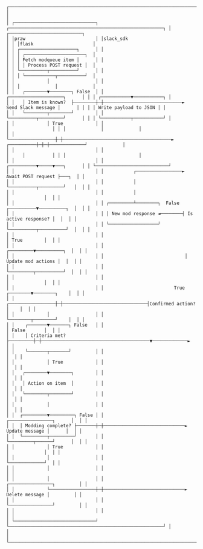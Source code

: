     ┌──────────────────────────────────────────────────────────────────────────────────────────────┐
    │                                                                                              │
    │ ┌──────────────────────────────┐ ┌─────────────────────────────────────────────────────────┐ │ ┌───────────────────────────┐
    │ │praw                          │ │slack_sdk                                                │ │ │flask                      │
    │ │ ┌─────────────────────┐      │ │                                                         │ │ │ ┌──────────────────────┐  │
    │ │ │ Fetch modqueue item │      │ │                                                         │ │ │ │ Process POST request │  │
    │ │ └──────────┬──────────┘      │ │                                                         │ │ │ └───────────┬──────────┘  │
    │ │            │                 │ │                                                         │ │ │             │             │
    │ │   ┌────────▼────────┐ False  │ │                             ┌────────────────────┐      │ │ │ ┌───────────▼───────────┐ │
    │ │   │ Item is known?  ├────────┼─┼─────────────────────────────► Send Slack message │      │ │ │ │ Write payload to JSON │ │
    │ │   └────────┬────────┘        │ │                             └──────────┬─────────┘      │ │ │ └───────────┬───────────┘ │
    │ │            │ True            │ │                                        │                │ │ │             │             │
    │ │            └─────────────────┼─┼────────────────────────────────────────►     ┌──────────┼─┼─┼─────────────┘             │
    │ │                              │ │                                        │     │          │ │ │                           │
    │ │                              │ │                             ┌──────────▼─────▼───┐      │ │ └───────────────────────────┘
    │ │                              │ │           ┌─────────────────► Await POST request ├───┐  │ │
    │ │                              │ │           │                 └──────────┬─────────┘   │  │ │
    │ │                              │ │           │                            │             │  │ │
    │ │                              │ │ ┌─────────┴────────┐  False ┌──────────▼──────────┐  │  │ │
    │ │                              │ │ │ New mod response ◄────────┤ Is active response? │  │  │ │
    │ │                              │ │ └──────────────────┘        └──────────┬──────────┘  │  │ │
    │ │                              │ │                                        │ True        │  │ │
    │ │                              │ │                              ┌─────────▼──────────┐  │  │ │
    │ │                              │ │                              │ Update mod actions │  │  │ │
    │ │                              │ │                              └─────────┬──────────┘  │  │ │
    │ │                              │ │                                        │             │  │ │
    │ │                              │ │                          True ┌────────▼────────┐    │  │ │
    │ │            ┌─────────────────┼─┼───────────────────────────────┤Confirmed action?│    │  │ │
    │ │            │                 │ │                               └────────┬────────┘    │  │ │
    │ │    ┌───────▼───────┐ False   │ │                                        │ False       │  │ │
    │ │    │ Criteria met? ├─────────┼─┼────────────────────────────────────────▼─────────────►  │ │
    │ │    └───────┬───────┘         │ │                                                      │  │ │
    │ │            │ True            │ │                                                      │  │ │
    │ │   ┌────────▼────────┐        │ │                                                      │  │ │
    │ │   │ Action on item  │        │ │                                                      │  │ │
    │ │   └────────┬────────┘        │ │                                                      │  │ │
    │ │            │                 │ │                                                      │  │ │
    │ │  ┌─────────▼─────────┐ False │ │                              ┌────────────────┐      │  │ │
    │ │  │ Modding complete? ├───────┼─┼──────────────────────────────► Update message │      │  │ │
    │ │  └─────────┬─────────┘       │ │                              └─────────┬──────┘      │  │ │
    │ │            │ True            │ │                                        │             │  │ │
    │ │            │                 │ │                                        └─────────────┘  │ │
    │ │            │                 │ │                                                         │ │
    │ │            │                 │ │                              ┌────────────────┐         │ │
    │ │            └─────────────────┼─┼──────────────────────────────► Delete message │         │ │
    │ │                              │ │                              └────────────────┘         │ │
    │ │                              │ │                                                         │ │
    │ └──────────────────────────────┘ └─────────────────────────────────────────────────────────┘ │
    │                                                                                              │
    └──────────────────────────────────────────────────────────────────────────────────────────────┘